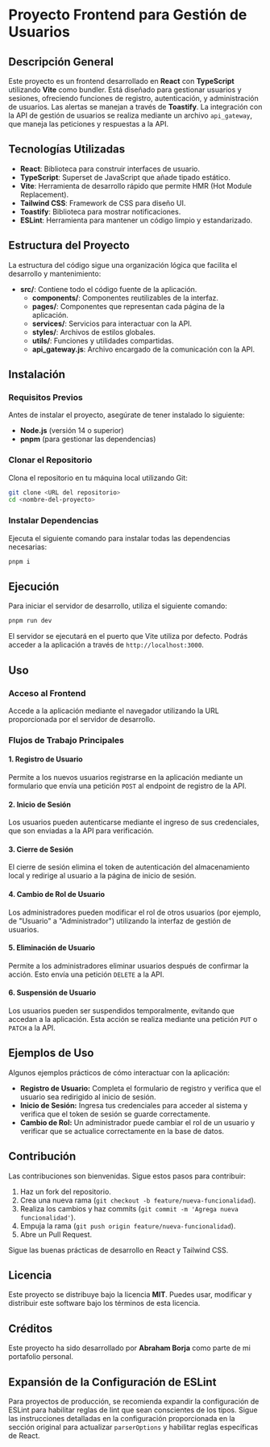 # Proyecto Frontend para Gestión de Usuarios

## Descripción General

Este proyecto es un frontend desarrollado en **React** con **TypeScript** utilizando **Vite** como bundler. Está diseñado para gestionar usuarios y sesiones, ofreciendo funciones de registro, autenticación, y administración de usuarios. Las alertas se manejan a través de **Toastify**. La integración con la API de gestión de usuarios se realiza mediante un archivo `api_gateway`, que maneja las peticiones y respuestas a la API.

## Tecnologías Utilizadas

- **React**: Biblioteca para construir interfaces de usuario.
- **TypeScript**: Superset de JavaScript que añade tipado estático.
- **Vite**: Herramienta de desarrollo rápido que permite HMR (Hot Module Replacement).
- **Tailwind CSS**: Framework de CSS para diseño UI.
- **Toastify**: Biblioteca para mostrar notificaciones.
- **ESLint**: Herramienta para mantener un código limpio y estandarizado.

## Estructura del Proyecto

La estructura del código sigue una organización lógica que facilita el desarrollo y mantenimiento:

- **src/**: Contiene todo el código fuente de la aplicación.
  - **components/**: Componentes reutilizables de la interfaz.
  - **pages/**: Componentes que representan cada página de la aplicación.
  - **services/**: Servicios para interactuar con la API.
  - **styles/**: Archivos de estilos globales.
  - **utils/**: Funciones y utilidades compartidas.
  - **api_gateway.js**: Archivo encargado de la comunicación con la API.
  
## Instalación

### Requisitos Previos

Antes de instalar el proyecto, asegúrate de tener instalado lo siguiente:

- **Node.js** (versión 14 o superior)
- **pnpm** (para gestionar las dependencias)

### Clonar el Repositorio

Clona el repositorio en tu máquina local utilizando Git:

```bash
git clone <URL del repositorio>
cd <nombre-del-proyecto>
```

### Instalar Dependencias

Ejecuta el siguiente comando para instalar todas las dependencias necesarias:

```bash
pnpm i
```

## Ejecución

Para iniciar el servidor de desarrollo, utiliza el siguiente comando:

```bash
pnpm run dev
```

El servidor se ejecutará en el puerto que Vite utiliza por defecto. Podrás acceder a la aplicación a través de `http://localhost:3000`.

## Uso

### Acceso al Frontend

Accede a la aplicación mediante el navegador utilizando la URL proporcionada por el servidor de desarrollo.

### Flujos de Trabajo Principales

#### 1. Registro de Usuario

Permite a los nuevos usuarios registrarse en la aplicación mediante un formulario que envía una petición `POST` al endpoint de registro de la API.

#### 2. Inicio de Sesión

Los usuarios pueden autenticarse mediante el ingreso de sus credenciales, que son enviadas a la API para verificación.

#### 3. Cierre de Sesión

El cierre de sesión elimina el token de autenticación del almacenamiento local y redirige al usuario a la página de inicio de sesión.

#### 4. Cambio de Rol de Usuario

Los administradores pueden modificar el rol de otros usuarios (por ejemplo, de "Usuario" a "Administrador") utilizando la interfaz de gestión de usuarios.

#### 5. Eliminación de Usuario

Permite a los administradores eliminar usuarios después de confirmar la acción. Esto envía una petición `DELETE` a la API.

#### 6. Suspensión de Usuario

Los usuarios pueden ser suspendidos temporalmente, evitando que accedan a la aplicación. Esta acción se realiza mediante una petición `PUT` o `PATCH` a la API.

## Ejemplos de Uso

Algunos ejemplos prácticos de cómo interactuar con la aplicación:

- **Registro de Usuario:** Completa el formulario de registro y verifica que el usuario sea redirigido al inicio de sesión.
- **Inicio de Sesión:** Ingresa tus credenciales para acceder al sistema y verifica que el token de sesión se guarde correctamente.
- **Cambio de Rol:** Un administrador puede cambiar el rol de un usuario y verificar que se actualice correctamente en la base de datos.

## Contribución

Las contribuciones son bienvenidas. Sigue estos pasos para contribuir:

1. Haz un fork del repositorio.
2. Crea una nueva rama (`git checkout -b feature/nueva-funcionalidad`).
3. Realiza los cambios y haz commits (`git commit -m 'Agrega nueva funcionalidad'`).
4. Empuja la rama (`git push origin feature/nueva-funcionalidad`).
5. Abre un Pull Request.

Sigue las buenas prácticas de desarrollo en React y Tailwind CSS.

## Licencia

Este proyecto se distribuye bajo la licencia **MIT**. Puedes usar, modificar y distribuir este software bajo los términos de esta licencia.

## Créditos

Este proyecto ha sido desarrollado por **Abraham Borja** como parte de mi portafolio personal.

## Expansión de la Configuración de ESLint

Para proyectos de producción, se recomienda expandir la configuración de ESLint para habilitar reglas de lint que sean conscientes de los tipos. Sigue las instrucciones detalladas en la configuración proporcionada en la sección original para actualizar `parserOptions` y habilitar reglas específicas de React.
